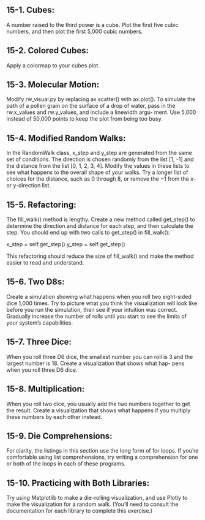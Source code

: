 ## 15-1. Cubes: 
A number raised to the third power is a cube. Plot the first five
cubic numbers, and then plot the first 5,000 cubic numbers.

## 15-2. Colored Cubes: 
Apply a colormap to your cubes plot.

## 15-3. Molecular Motion: 
Modify rw_visual.py by replacing ax.scatter() with
ax.plot(). To simulate the path of a pollen grain on the surface of a drop of
water, pass in the rw.x_values and rw.y_values, and include a linewidth argu-
ment. Use 5,000 instead of 50,000 points to keep the plot from being too busy.

## 15-4. Modified Random Walks: 
In the RandomWalk class, x_step and y_step are
generated from the same set of conditions. The direction is chosen randomly
from the list [1, -1] and the distance from the list [0, 1, 2, 3, 4]. Modify 
the values in these lists to see what happens to the overall shape of your 
walks. Try a longer list of choices for the distance, such as 0 through 8, or 
remove the −1 from the x- or y-direction list.

## 15-5. Refactoring: 
The fill_walk() method is lengthy. Create a new method
called get_step() to determine the direction and distance for each step, and 
then calculate the step. You should end up with two calls to get_step() in 
fill_walk(): 

x_step = self.get_step()
y_step = self.get_step()

This refactoring should reduce the size of fill_walk() and make the
method easier to read and understand.

## 15-6. Two D8s: 
Create a simulation showing what happens when you roll two
eight-sided dice 1,000 times. Try to picture what you think the visualization 
will look like before you run the simulation, then see if your intuition was 
correct. Gradually increase the number of rolls until you start to see the 
limits of your system’s capabilities.

## 15-7. Three Dice: 
When you roll three D6 dice, the smallest number you can roll
is 3 and the largest number is 18. Create a visualization that shows what hap-
pens when you roll three D6 dice.

## 15-8. Multiplication: 
When you roll two dice, you usually add the two numbers
together to get the result. Create a visualization that shows what happens if 
you multiply these numbers by each other instead.

## 15-9. Die Comprehensions: 
For clarity, the listings in this section use the long
form of for loops. If you’re comfortable using list comprehensions, try writing
a comprehension for one or both of the loops in each of these programs.

## 15-10. Practicing with Both Libraries: 
Try using Matplotlib to make a die-rolling
visualization, and use Plotly to make the visualization for a random walk. 
(You’ll need to consult the documentation for each library to complete this 
exercise.)